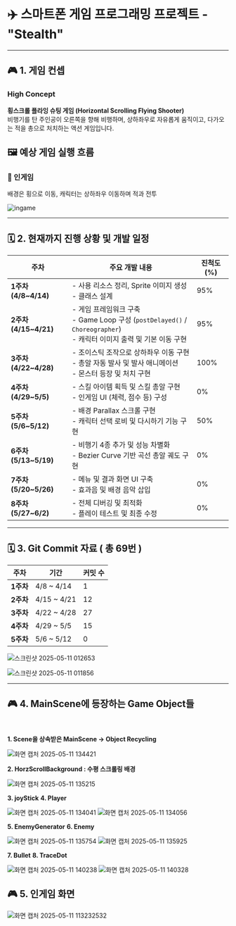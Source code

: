 
# ✈️ 스마트폰 게임 프로그래밍 프로젝트 - "Stealth"
---

## 🎮 1. 게임 컨셉

### High Concept  
**횡스크롤 플라잉 슈팅 게임 (Horizontal Scrolling Flying Shooter)**  
비행기를 탄 주인공이 오른쪽을 향해 비행하며, 상하좌우로 자유롭게 움직이고, 다가오는 적을 총으로 처치하는 액션 게임입니다.


## 🖼️ 예상 게임 실행 흐름

### 📍 인게임  
배경은 횡으로 이동, 캐릭터는 상하좌우 이동하며 적과 전투  

![ingame](https://github.com/user-attachments/assets/87791fd3-4f27-4c91-879a-a0464365da36)

---

## 🗓️ 2. 현재까지 진행 상황 및 개발 일정

| 주차                   | 주요 개발 내용                                                                                       | 진척도 (%)  |
| -------------------- | ---------------------------------------------------------------------------------------------- | -------- |
| **1주차 (4/8\~4/14)**  | - 사용 리소스 정리, Sprite 이미지 생성 <br>- 클래스 설계                                                        | 95%      |
| **2주차 (4/15\~4/21)** | - 게임 프레임워크 구축<br>- Game Loop 구성 (`postDelayed()` / `Choreographer`)<br>- 캐릭터 이미지 출력 및 기본 이동 구현 | 95%      |
| **3주차 (4/22\~4/28)** | - 조이스틱 조작으로 상하좌우 이동 구현<br>- 총알 자동 발사 및 발사 애니메이션<br>- 몬스터 등장 및 처치 구현                            | 100%      |
| **4주차 (4/29\~5/5)**  | - 스킬 아이템 획득 및 스킬 총알 구현<br>- 인게임 UI (체력, 점수 등) 구성                                               | 0%      |
| **5주차 (5/6\~5/12)**  | - 배경 Parallax 스크롤 구현<br>- 캐릭터 선택 로비 및 다시하기 기능 구현                                               | 50%      |
| **6주차 (5/13\~5/19)** | - 비행기 4종 추가 및 성능 차별화<br>- Bezier Curve 기반 곡선 총알 궤도 구현                                          | 0%      |
| **7주차 (5/20\~5/26)** | - 메뉴 및 결과 화면 UI 구축<br>- 효과음 및 배경 음악 삽입                                                         | 0%      |
| **8주차 (5/27\~6/2)**  | - 전체 디버깅 및 최적화<br>- 플레이 테스트 및 최종 수정                                                            | 0%      |

---

## 🗓️ 3. Git Commit 자료 ( 총 69번 )

| 주차      | 기간           | 커밋 수 |
| ------- | ------------ | ---- |
| **1주차** | 4/8 \~ 4/14  | 1    |
| **2주차** | 4/15 \~ 4/21 | 12   |
| **3주차** | 4/22 \~ 4/28 | 27   |
| **4주차** | 4/29 \~ 5/5  | 15   |
| **5주차** | 5/6 \~ 5/12  | 0    |

![스크린샷 2025-05-11 012653](https://github.com/user-attachments/assets/39d66358-30af-4871-ac74-9320259cef99)


![스크린샷 2025-05-11 011856](https://github.com/user-attachments/assets/923808b7-c2f2-477e-b6ec-f40fecdeeba0)

---

## 🎮 4. MainScene에 등장하는 Game Object들
<br>

**1. Scene을 상속받은 MainScene -> Object Recycling**

![화면 캡처 2025-05-11 134421](https://github.com/user-attachments/assets/7d05f3a7-3148-4f36-8ff3-3a5fc0fb64d4)
<br>

**2. HorzScrollBackground : 수평 스크롤링 배경**

![화면 캡처 2025-05-11 135215](https://github.com/user-attachments/assets/706c9572-2db8-4b5a-908e-5a6cf93c58fd)
<br> 

**3. joyStick**
**4. Player**

![화면 캡처 2025-05-11 134041](https://github.com/user-attachments/assets/6fe7793a-8a81-49a7-8307-03c5f9e41533)
![화면 캡처 2025-05-11 134056](https://github.com/user-attachments/assets/642eb4f7-8713-4c94-af3e-e2c6ea788b4e)
<br>

**5. EnemyGenerator**
**6. Enemy**

![화면 캡처 2025-05-11 135754](https://github.com/user-attachments/assets/3d47c2a9-b6ad-4a6d-b448-34119f115a3c)
![화면 캡처 2025-05-11 135925](https://github.com/user-attachments/assets/cd0606d7-eecf-429b-8c98-55f9d66f51be)
<br>

**7. Bullet**
**8. TraceDot**

![화면 캡처 2025-05-11 140238](https://github.com/user-attachments/assets/9bf349b9-0e6e-4709-9d30-12c3b77085bd)
![화면 캡처 2025-05-11 140328](https://github.com/user-attachments/assets/f0d0b408-f5df-4e77-b9e4-b647f6c3dc1f)


## 🎮 5. 인게임 화면

![화면 캡처 2025-05-11 113232532](https://github.com/user-attachments/assets/83ad1f77-e57b-4e76-832c-1be48b6b150e)





